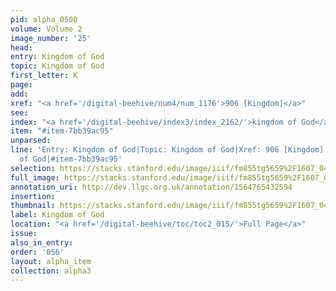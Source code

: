 ```yaml
---
pid: alpha_0500
volume: Volume 2
image_number: '25'
head: 
entry: Kingdom of God
topic: Kingdom of God
first_letter: K
page: 
add: 
xref: "<a href='/digital-beehive/num4/num_1176'>906 [Kingdom]</a>"
see: 
index: "<a href='/digital-beehive/index3/index_2162/'>kingdom of God</a>"
item: "#item-7bb39ac95"
unparsed: 
line: 'Entry: Kingdom of God|Topic: Kingdom of God|Xref: 906 [Kingdom]|Index: kingdom
  of God|#item-7bb39ac95'
selection: https://stacks.stanford.edu/image/iiif/fm855tg5659%2F1607_0492/328,2686,3081,564/full/0/default.jpg
full_image: https://stacks.stanford.edu/image/iiif/fm855tg5659%2F1607_0492/full/full/0/default.jpg
annotation_uri: http://dev.llgc.org.uk/annotation/1564765432594
insertion: 
thumbnail: https://stacks.stanford.edu/image/iiif/fm855tg5659%2F1607_0492/328,2686,600,180/250,/0/default.jpg
label: Kingdom of God
location: "<a href='/digital-beehive/toc/toc2_015/'>Full Page</a>"
issue: 
also_in_entry: 
order: '056'
layout: alpha_item
collection: alpha3
---
```

